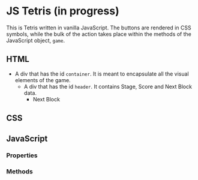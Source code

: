 # JS Tetris (in progress)
This is Tetris written in vanilla JavaScript. The buttons are rendered in CSS symbols, while the bulk of the action takes place within the methods of the JavaScript object, `game`.

## HTML
- A div that has the id `container`. It is meant to encapsulate all the visual elements of the game.
    - A div that has the id `header`. It contains Stage, Score and Next Block data.
        - Next Block

## CSS

## JavaScript
### Properties

### Methods

